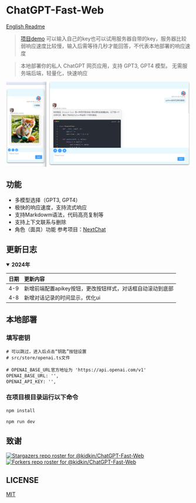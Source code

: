 # ChatGPT-Fast-Web

[English Readme](README-EN.md)

> [项目demo](https://107.151.246.180)
> 可以输入自己的key也可以试用服务器自带的key，服务器比较弱响应速度比较慢，输入后需等待几秒才能回答，不代表本地部署的响应速度

> 本地部署你的私人 ChatGPT 网页应用，支持 GPT3, GPT4 模型。
> 无需服务端后端，轻量化，快速响应

![demo](./demo.png)

## 功能

- 多模型选择（GPT3, GPT4）
- 极快的响应速度，支持流式响应
- 支持Markdowm语法，代码高亮复制等
- 支持上下文联系与删除
- 角色（面具）功能 参考项目：[NextChat](https://github.com/ChatGPTNextWeb/ChatGPT-Next-Web)

## 更新日志

<details open>
<summary><b>2024年</b></summary>
	
日期   |  更新内容
------- | :-------
4-9  | 新增前端配置apikey按钮，更改按钮样式，对话框自动滚动到底部
4-8  | 新增对话记录的时间显示，优化ui
</details>

## 本地部署

### 填写密钥

```
# 可以跳过，进入后点击“钥匙”按钮设置
# src/store/openai.ts文件

# OPENAI_BASE_URL官方地址为 'https://api.openai.com/v1'
OPENAI_BASE_URL: '',
OPENAI_API_KEY: '',
```

### 在项目根目录运行以下命令

```shell
npm install
```

```shell
npm run dev
```

## 致谢

[![Stargazers repo roster for @kidkin/ChatGPT-Fast-Web](https://reporoster.com/stars/notext/kidkin/ChatGPT-Fast-Web)](https://github.com/kidkin/ChatGPT-Fast-Web/stargazers)
[![Forkers repo roster for @kidkin/ChatGPT-Fast-Web](https://reporoster.com/forks/notext/kidkin/ChatGPT-Fast-Web)](https://github.com/kidkin/ChatGPT-Fast-Web/network/members)

## LICENSE

[MIT](https://opensource.org/license/mit/)
